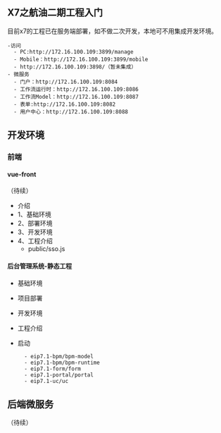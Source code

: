

## X7之航油二期工程入门

 目前x7的工程已在服务端部署，如不做二次开发，本地可不用集成开发环境。

	-访问
	  - PC:http://172.16.100.109:3899/manage
	  - Mobile：http://172.16.100.109:3899/mobile
	  - http://172.16.100.109:3898/（暂未集成）
	- 微服务 
	  - 门户：http://172.16.100.109:8084
	  - 工作流运行时：http://172.16.100.109:8086
	  - 工作流Model：http://172.16.100.109:8087
	  - 表单:http://172.16.100.109:8082
	  - 用户中心：http://172.16.100.109:8088


## 开发环境
### 前端
#### vue-front
（待续）

- 介绍
 - 1、基础环境
 - 2、部署环境
 - 3、开发环境
 - 4、工程介绍
	 - public/sso.js 


#### 后台管理系统-静态工程

- 基础环境
- 项目部署
- 开发环境
- 工程介绍
- 启动

		- eip7.1-bpm/bpm-model
		- eip7.1-bpm/bpm-runtime
		- eip7.1-form/form
		- eip7.1-portal/portal
		- eip7.1-uc/uc



## 后端微服务
（待续）
